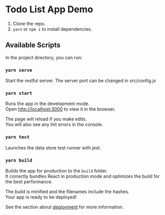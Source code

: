 # Todo List App Demo

1. Clone the repo.
2. `yarn` or `npm i` to install dependencies.

## Available Scripts

In the project directory, you can run:

### `yarn serve`
Start the restful server. The server port can be changed in src/config.js

### `yarn start`

Runs the app in the development mode.\
Open [http://localhost:3000](http://localhost:3000) to view it in the browser.

The page will reload if you make edits.\
You will also see any lint errors in the console.

### `yarn test`

Launches the data store test runner with jest.

### `yarn build`

Builds the app for production to the `build` folder.\
It correctly bundles React in production mode and optimizes the build for the best performance.

The build is minified and the filenames include the hashes.\
Your app is ready to be deployed!

See the section about [deployment](https://facebook.github.io/create-react-app/docs/deployment) for more information.